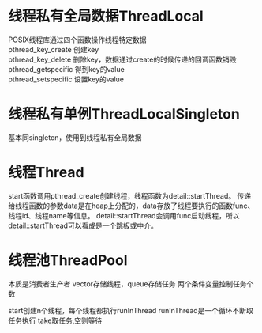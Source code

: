 # 线程私有全局数据ThreadLocal

POSIX线程库通过四个函数操作线程特定数据  
pthread_key_create  创建key  
pthread_key_delete  删除key，数据通过create的时候传递的回调函数销毁  
pthread_getspecific 得到key的value  
pthread_setspecific 设置key的value  

# 线程私有单例ThreadLocalSingleton
基本同singleton，使用到线程私有全局数据

# 线程Thread
start函数调用pthread_create创建线程，线程函数为detail::startThread。
传递给线程函数的参数data是在heap上分配的，data存放了线程要执行的函数func、线程id、线程name等信息。
detail::startThread会调用func启动线程，所以detail::startThread可以看成是一个跳板或中介。

# 线程池ThreadPool
本质是消费者生产者
vector存储线程，queue存储任务
两个条件变量控制任务个数

start创建n个线程，每个线程都执行runInThread
runInThread是一个循环不断取任务执行
take取任务,空则等待


